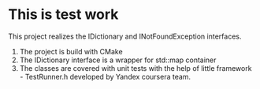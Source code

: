 # This is test work

This project realizes the IDictionary and INotFoundException interfaces.

1) The project is build with CMake
2) The IDictionary interface is a wrapper for std::map container
3) The classes are covered with unit tests with the help of little framework - TestRunner.h developed by       Yandex coursera team.